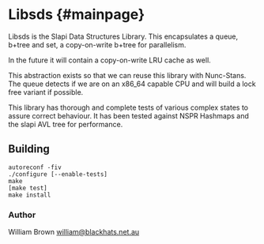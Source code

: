 Libsds {#mainpage}
======


Libsds is the Slapi Data Structures Library. This encapsulates a queue, b+tree
and set, a copy-on-write b+tree for parallelism.

In the future it will contain a copy-on-write LRU cache as well.

This abstraction exists so that we can reuse this library with Nunc-Stans. The
queue detects if we are on an x86_64 capable CPU and will build a lock free
variant if possible.

This library has thorough and complete tests of various complex states to
assure correct behaviour. It has been tested against NSPR Hashmaps and the
slapi AVL tree for performance.

Building
--------

    autoreconf -fiv
    ./configure [--enable-tests]
    make
    [make test]
    make install

### Author

William Brown <william@blackhats.net.au>

